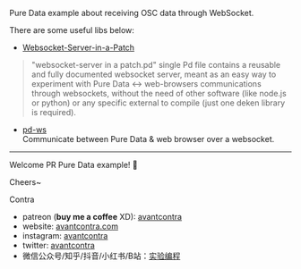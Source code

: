 Pure Data example about receiving OSC data through WebSocket.



There are some useful libs below:

- [Websocket-Server-in-a-Patch](https://sourceforge.net/projects/websocketserverinapatch/)    
> "websocket-server in a patch.pd" single Pd file contains a reusable and fully documented websocket server, meant as an easy way to experiment with Pure Data <-> web-browsers communications through websockets, without the need of other software (like node.js or python) or any specific external to compile (just one deken library is required).

- [pd-ws](https://github.com/chr15m/pd-ws)    
Communicate between Pure Data & web browser over a websocket.



-----
Welcome PR Pure Data example! 👏

Cheers~

Contra

- patreon (**buy me a coffee** XD): [avantcontra](https://www.patreon.com/avantcontra)
- website: [avantcontra.com](https://www.avantcontra.com)
- instagram: [avantcontra](https://instagram.com/avantcontra)
- twitter: [avantcontra](https://twitter.com/avantcontra)
- 微信公众号/知乎/抖音/小红书/B站：[实验编程](https://space.bilibili.com/309452713)
